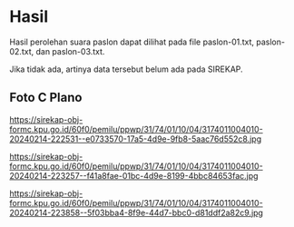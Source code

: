 # Hasil

Hasil perolehan suara paslon dapat dilihat pada file paslon-01.txt, paslon-02.txt, dan paslon-03.txt.

Jika tidak ada, artinya data tersebut belum ada pada SIREKAP.

## Foto C Plano

https://sirekap-obj-formc.kpu.go.id/60f0/pemilu/ppwp/31/74/01/10/04/3174011004010-20240214-222531--e0733570-17a5-4d9e-9fb8-5aac76d552c8.jpg

https://sirekap-obj-formc.kpu.go.id/60f0/pemilu/ppwp/31/74/01/10/04/3174011004010-20240214-223257--f41a8fae-01bc-4d9e-8199-4bbc84653fac.jpg

https://sirekap-obj-formc.kpu.go.id/60f0/pemilu/ppwp/31/74/01/10/04/3174011004010-20240214-223858--5f03bba4-8f9e-44d7-bbc0-d81ddf2a82c9.jpg
